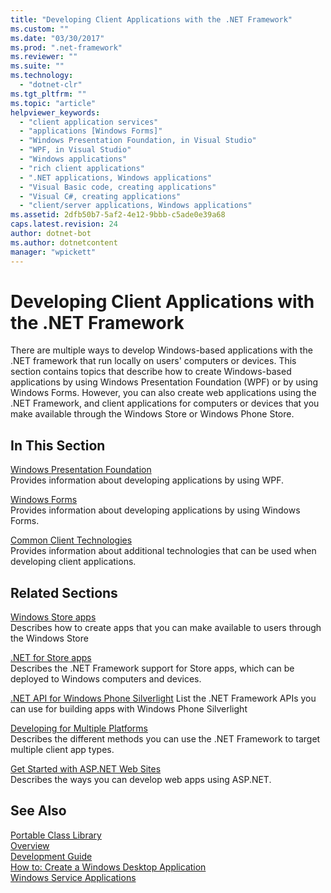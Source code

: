 ```yaml
---
title: "Developing Client Applications with the .NET Framework"
ms.custom: ""
ms.date: "03/30/2017"
ms.prod: ".net-framework"
ms.reviewer: ""
ms.suite: ""
ms.technology: 
  - "dotnet-clr"
ms.tgt_pltfrm: ""
ms.topic: "article"
helpviewer_keywords: 
  - "client application services"
  - "applications [Windows Forms]"
  - "Windows Presentation Foundation, in Visual Studio"
  - "WPF, in Visual Studio"
  - "Windows applications"
  - "rich client applications"
  - ".NET applications, Windows applications"
  - "Visual Basic code, creating applications"
  - "Visual C#, creating applications"
  - "client/server applications, Windows applications"
ms.assetid: 2dfb50b7-5af2-4e12-9bbb-c5ade0e39a68
caps.latest.revision: 24
author: dotnet-bot
ms.author: dotnetcontent
manager: "wpickett"
---
```

# Developing Client Applications with the .NET Framework
There are multiple ways to develop Windows-based applications with the .NET framework that run locally on users' computers or devices. This section contains topics that describe how to create Windows-based applications by using Windows Presentation Foundation (WPF) or by using Windows Forms. However, you can also create web applications using the .NET Framework, and client applications for computers or devices that you make available through the Windows Store or Windows Phone Store.  
  
## In This Section  
 [Windows Presentation Foundation](../../docs/framework/wpf/index.md)  
 Provides information about developing applications by using WPF.  
  
 [Windows Forms](../../docs/framework/winforms/index.md)  
 Provides information about developing applications by using Windows Forms.  
  
 [Common Client Technologies](../../docs/framework/common-client-technologies/index.md)  
 Provides information about additional technologies that can be used when developing client applications.  
  
## Related Sections  
 [Windows Store apps](http://msdn.microsoft.com/windows/apps/)  
 Describes how to create apps that you can make available to users through the Windows Store  
  
 [.NET for Store apps](http://msdn.microsoft.com/library/windows/apps/br230302.aspx)  
 Describes the .NET Framework support for Store apps, which can be deployed to Windows computers and devices.  
  
 [.NET API for Windows Phone Silverlight](http://msdn.microsoft.com/library/windows/apps/xaml/jj207211\(v=vs.105\).aspx)  
 List the .NET Framework APIs you can use for building apps with Windows Phone Silverlight  
  
 [Developing for Multiple Platforms](../../docs/standard/cross-platform/index.md)  
 Describes the different methods you can use the .NET Framework to target multiple client app types.  
  
 [Get Started with ASP.NET Web Sites](http://www.asp.net/get-started/websites)  
 Describes the ways you can develop web apps using ASP.NET.  
  
## See Also  
 [Portable Class Library](../../docs/standard/cross-platform/cross-platform-development-with-the-portable-class-library.md)   
 [Overview](../../docs/framework/get-started/overview.md)   
 [Development Guide](../../docs/framework/development-guide.md)   
 [How to: Create a Windows Desktop Application](http://msdn.microsoft.com/library/47021403-eaca-4c34-946a-a26c42a64148)   
 [Windows Service Applications](../../docs/framework/windows-services/index.md)
